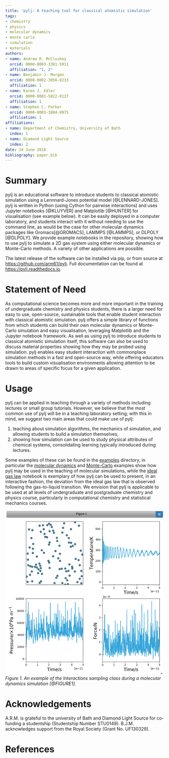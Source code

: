 ```yaml
---
title: 'pylj: A teaching tool for classical atomistic simulation'
tags:
- chemistry
- physics
- molecular dynamics
- monte carlo
- simulation
- materials
authors:
- name: Andrew R. McCluskey
  orcid: 0000-0003-3381-5911
  affiliation: "1, 2"
- name: Benjamin J. Morgan
  orcid: 0000-0002-3056-8233
  affiliation: 1
- name: Karen J. Edler
  orcid: 0000-0001-5822-0127
  affiliation: 1
- name: Stephen C. Parker
  orcid: 0000-0003-3804-0975
  affiliation: 1
affiliations:
- name: Department of Chemistry, University of Bath
  index: 1
- name: Diamond Light Source
  index: 2
date: 24 June 2018
bibliography: paper.bib
---
```


# Summary

pylj is an educational software to introduce students to classical atomistic simulation using a Lennnard-Jones potential model [@LENNARD-JONES]. pylj is written in Python (using Cython for pairwise interactions) and uses Jupyter notebooks [@KLUYVER] and Matplotlib [@HUNTER] for visualisation (see example below). It can be easily deployed in a computer laboratory, and students interact with it without needing to use the command line, as would be the case for other molecular dynamics packages like Gromacs[@GROMACS], LAMMPS [@LAMMPS], or DLPOLY [@DLPOLY]. We provide example notebooks in the repository, showing how to use pylj to simulate a 2D gas system using either molecular dynamics or Monte-Carlo methods. A variety of other applications are possible. 

The latest release of the software can be installed via pip, or from source at https://github.com/arm61/pylj. Full documentation can be found at https://pylj.readthedocs.io.

# Statement of Need

As computational science becomes more and more important in the training of undergraduate chemistry and physics students, there is a larger need for easy to use, open-source, sustainable tools that enable student interaction with classical atomistic simulation. pylj offers a simple library of functions from which students can build their own molecular dynamics or Monte-Carlo simulation and easy visualisation, leveraging Matplotlib and the Jupyter notebook framework. As well as using pylj to introduce students to classical atomistic simulation itself, this software can also be used to discuss material properties showing how they may be probed using simulation. pylj enables easy student interaction with commonplace simulation methods in a fast and open-source way, while offering educators tools to build custom visualisation environments allowing attention to be drawn to areas of specific focus for a given application.

# Usage

pylj can be applied in teaching through a variety of methods including lectures or small group tutorials. However, we believe that the most common use of pylj will be in a teaching laboratory setting; with this in mind, we suggest two main areas that could make use of pylj:

1. teaching about simulation algorithms, the mechanics of simulation, and allowing students to build a simulation themselves, 
2. showing how simulation can be used to study physical attributes of chemical systems, consolidating learning typically introduced during lectures.

Some examples of these can be found in the [examples](https://github.com/arm61/pylj/tree/master/examples) directory, in particular the [molecular dynamics](https://github.com/arm61/pylj/tree/master/examples/molecular_dynamics) and [Monte-Carlo](https://github.com/arm61/pylj/tree/master/examples/monte_carlo) examples show how pylj may be used in the teaching of molecular simulations, while the [ideal gas law](https://github.com/arm61/pylj/tree/master/examples/ideal_gas_law) notebook is exemplary of how pylj can be used to present, in an interactive fashion, the deviation from the ideal gas law that is observed following the gas-to-liquid transition. We envision that pylj is applicable to be used at all levels of undergraduate and postgraduate chemistry and physics course, particularly in computational chemistry and statistical mechanics courses.

![](fig1.png)
*Figure 1. An example of the Interactions sampling class during a molecular dynamics simulation [@FIGURE1].*

# Acknowledgements

A.R.M. is grateful to the university of Bath and Diamond
Light Source for co-funding a studentship (Studentship Number
STU0149). B.J.M. acknowledges support from the Royal Society (Grant No. UF130329).

# References

